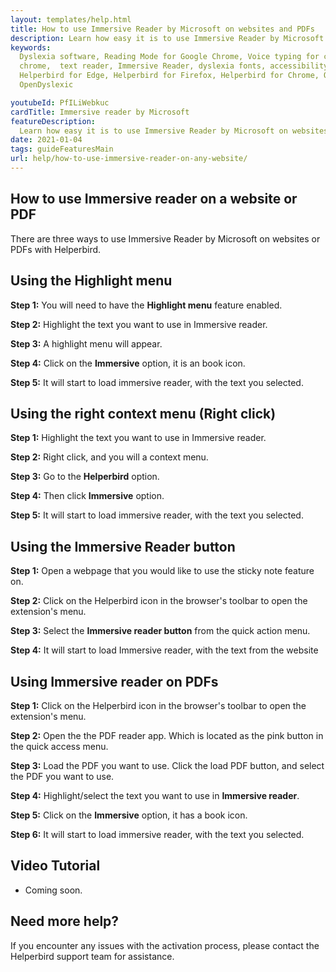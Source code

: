 ```yaml
---
layout: templates/help.html
title: How to use Immersive Reader by Microsoft on websites and PDFs
description: Learn how easy it is to use Immersive Reader by Microsoft on websites and PDFs
keywords:
  Dyslexia software, Reading Mode for Google Chrome, Voice typing for chrome, Text to speech for
  chrome,  text reader, Immersive Reader, dyslexia fonts, accessibility software, dyslexia software,
  Helperbird for Edge, Helperbird for Firefox, Helperbird for Chrome, Opendyslexic for Chrome,
  OpenDyslexic

youtubeId: PfILiWebkuc
cardTitle: Immersive reader by Microsoft
featureDescription:
  Learn how easy it is to use Immersive Reader by Microsoft on websites and PDFs
date: 2021-01-04
tags: guideFeaturesMain
url: help/how-to-use-immersive-reader-on-any-website/
---
```


## How to use Immersive reader on a website or PDF

There are three ways to use Immersive Reader by Microsoft on websites or PDFs with Helperbird.


## Using the Highlight menu

**Step 1:** You will need to have the **Highlight menu** feature enabled.

**Step 2:** Highlight the text you want to use in Immersive reader.

**Step 3:** A highlight menu will appear.

**Step 4:** Click on the **Immersive** option, it is an book icon.

**Step 5:** It will start to load immersive reader, with the text you selected.


## Using the right context menu (Right click)

**Step 1:** Highlight the text you want to use in Immersive reader.

**Step 2:** Right click, and you will a context menu.

**Step 3:** Go to the **Helperbird** option.

**Step 4:** Then click **Immersive** option.

**Step 5:** It will start to load immersive reader, with the text you selected.

## Using the Immersive Reader button

**Step 1:** Open a webpage that you would like to use the sticky note feature on.

**Step 2:** Click on the Helperbird icon in the browser's toolbar to open the extension's menu.

**Step 3:** Select the **Immersive reader button** from the quick action menu.

**Step 4:** It will start to load Immersive reader, with the text from the website


## Using Immersive reader on PDFs

**Step 1:** Click on the Helperbird icon in the browser's toolbar to open the extension's menu.


**Step 2:** Open the the PDF reader app. Which is located as the pink button in the quick access menu.

**Step 3:** Load the PDF you want to use. Click the load PDF button, and select the PDF you want to use.

**Step 4:** Highlight/select the text you want to use in **Immersive reader**.

**Step 5:** Click on the **Immersive** option, it has a book icon.

**Step 6:** It will start to load immersive reader, with the text you selected.




## Video Tutorial

- Coming soon.



## Need more help?

If you encounter any issues with the activation process, please contact the Helperbird support team for assistance.


